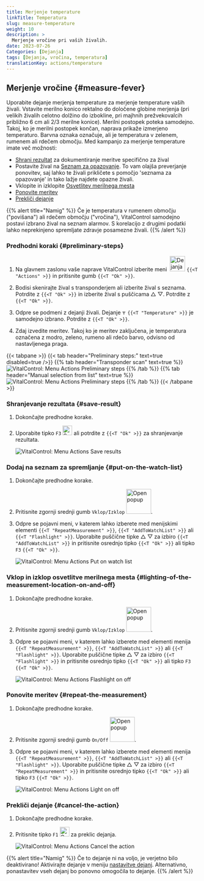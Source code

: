 ```yaml
---
title: Merjenje temperature
linkTitle: Temperatura
slug: measure-temperature
weight: 10
description: >
  Merjenje vročine pri vaših živalih.
date: 2023-07-26
Categories: [Dejanja]
tags: [Dejanja, vročina, temperatura]
translationKey: actions/temperature
---
```


## Merjenje vročine {#measure-fever}

Uporabite dejanje merjenja temperature za merjenje temperature vaših živali. Vstavite merilno konico rektalno do določene globine merjenja (pri velikih živalih celotno dolžino do izbokline, pri majhnih prežvekovalcih približno 6 cm ali 2/3 merilne konice). Merilni postopek poteka samodejno. Takoj, ko je merilni postopek končan, naprava prikaže izmerjeno temperaturo. Barvna oznaka označuje, ali je temperatura v zelenem, rumenem ali rdečem območju. Med kampanjo za merjenje temperature imate več možnosti:

- [Shrani rezultat](#save-result) za dokumentiranje meritve specifično za žival
- Postavite žival na [Seznam za opazovanje](#put-on-the-watch-list). To vam olajša preverjanje ponovitev, saj lahko te živali prikličete s pomočjo 'seznama za opazovanje' in tako lažje najdete opazne živali.
- Vklopite in izklopite [Osvetlitev merilnega mesta](#lighting-of-the-measurement-location-on-and-off)
- [Ponovite meritev](#repeat-the-measurement)
- [Prekliči dejanje](#cancel-the-action)

{{% alert title="Namig" %}}
Če je temperatura v rumenem območju ("povišana") ali rdečem območju ("vročina"), VitalControl samodejno postavi izbrano žival na seznam alarmov. S korelacijo z drugimi podatki lahko neprekinjeno spremljate zdravje posamezne živali.
{{% /alert %}}

### Predhodni koraki {#preliminary-steps}

1. Na glavnem zaslonu vaše naprave VitalControl izberite meni &nbsp;<img src="/icons/actions.svg" width="40" align="bottom" alt="Dejanja" /> `{{<T "Actions" >}}` in pritisnite gumb `{{<T "Ok" >}}`.

2. Bodisi skenirajte žival s transponderjem ali izberite žival s seznama. Potrdite z `{{<T "Ok" >}}` in izberite žival s puščicama △ ▽. Potrdite z `{{<T "Ok" >}}`.


3. Odpre se podmeni z dejanji živali. Dejanje <img src="/icons/actions/temperature.svg" width="10" align="bottom" alt="Temperature" /> `{{<T "Temperature" >}}` je samodejno izbrano. Potrdite z `{{<T "Ok" >}}`.

4. Zdaj izvedite meritev. Takoj ko je meritev zaključena, je temperatura označena z modro, zeleno, rumeno ali rdečo barvo, odvisno od nastavljenega praga.

{{< tabpane >}}
{{< tab header="Preliminary steps:" text=true disabled=true />}}
{{% tab header="Transponder scan" text=true %}}
![VitalControl: Menu Actions Preliminary steps](../images/firststeps-scan.png "Preliminary steps")
{{% /tab %}}
{{% tab header="Manual selection from list" text=true %}}
![VitalControl: Menu Actions Preliminary steps](../images/firststeps.png "Preliminary steps")
{{% /tab %}}
{{< /tabpane >}}

### Shranjevanje rezultata {#save-result}

1. Dokončajte predhodne korake.

2. Uporabite tipko `F3` <img src="/icons/footer/save.svg" width="25" align="bottom" alt="Save" /> ali potrdite z `{{<T "Ok" >}}` za shranjevanje rezultata.

    ![VitalControl: Menu Actions Save results](../images/saveresults.png "Save results")

### Dodaj na seznam za spremljanje {#put-on-the-watch-list}

1. Dokončajte predhodne korake.

2. Pritisnite zgornji srednji gumb `Vklop/Izklop` <img src="/icons/footer/repeat_add_to_watch.svg" width="65" align="bottom" alt="Open popup" />.

3. Odpre se pojavni meni, v katerem lahko izberete med menijskimi elementi `{{<T "RepeatMeasurement" >}}`, `{{<T "AddToWatchList" >}}` ali `{{<T "Flashlight" >}}`. Uporabite puščične tipke △ ▽ za izbiro `{{<T "AddToWatchList" >}}` in pritisnite osrednjo tipko `{{<T "Ok" >}}` ali tipko `F3` `{{<T "Ok" >}}`.

    ![VitalControl: Menu Actions Put on watch list](../images/watchlist.png "Put on watch list")

### Vklop in izklop osvetlitve merilnega mesta {#lighting-of-the-measurement-location-on-and-off}

1. Dokončajte predhodne korake.

2. Pritisnite zgornji srednji gumb `Vklop/Izklop` <img src="/icons/footer/repeat_add_to_watch.svg" width="65" align="bottom" alt="Open popup" />.


3. Odpre se pojavni meni, v katerem lahko izberete med elementi menija `{{<T "RepeatMeasurement" >}}`, `{{<T "AddToWatchList" >}}` ali `{{<T "Flashlight" >}}`. Uporabite puščične tipke △ ▽ za izbiro `{{<T "Flashlight" >}}` in pritisnite osrednjo tipko `{{<T "Ok" >}}` ali tipko `F3` `{{<T "Ok" >}}`.

    ![VitalControl: Menu Actions Flashlight on off](../images/light.png "Flashlight on off")

### Ponovite meritev {#repeat-the-measurement}

1. Dokončajte predhodne korake.

2. Pritisnite zgornji srednji gumb `On/Off` <img src="/icons/footer/repeat_add_to_watch.svg" width="65" align="bottom" alt="Open popup" />.

3. Odpre se pojavni meni, v katerem lahko izberete med elementi menija `{{<T "RepeatMeasurement" >}}`, `{{<T "AddToWatchList" >}}` ali `{{<T "Flashlight" >}}`. Uporabite puščične tipke △ ▽ za izbiro `{{<T "RepeatMeasurement" >}}` in pritisnite osrednjo tipko `{{<T "Ok" >}}` ali tipko `F3` `{{<T "Ok" >}}`.

    ![VitalControl: Menu Actions Light on off](../images/repeat.png "Light on off")

### Prekliči dejanje {#cancel-the-action}

1. Dokončajte predhodne korake.

2. Pritisnite tipko `F1` <img src="/icons/footer/cancel.svg" width="25" align="bottom" alt="Cancel" /> za preklic dejanja.

    ![VitalControl: Menu Actions Cancel the action](../images/saveresults.png "Cancel the action")

{{% alert title="Namig" %}}
Če to dejanje ni na voljo, je verjetno bilo deaktivirano! Aktivirajte dejanje v meniju [nastavitve dejanj](../setting/). Alternativno, ponastavitev vseh dejanj bo ponovno omogočila to dejanje.
{{% /alert %}}
